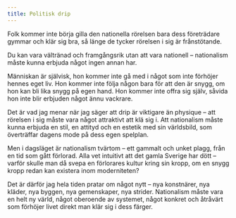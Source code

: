```yaml
---
title: Politisk drip
---
```

Folk kommer inte börja gilla den nationella rörelsen bara dess företrädare gymmar och klär sig bra, så länge de tycker rörelsen i sig är frånstötande. 

Du kan vara vältränad och framgångsrik utan att vara nationell – nationalism måste kunna erbjuda något ingen annan har.

Människan är självisk, hon kommer inte gå med i något som inte förhöjer hennes eget liv. Hon kommer inte följa någon bara för att den är snygg, om hon kan bli lika snygg på egen hand. Hon kommer inte offra sig själv, såvida hon inte blir erbjuden något ännu vackrare.

Det är vad jag menar när jag säger att drip är viktigare än physique – att rörelsen i sig måste vara något attraktivt att klä sig i. Att nationalism måste kunna erbjuda en stil, en attityd och en estetik med sin världsbild, som överträffar dagens mode på dess egen spelplan.

Men i dagsläget är nationalism tvärtom – ett gammalt och unket plagg, från en tid som gått förlorad. Alla vet intuitivt att det gamla Sverige har dött – varför skulle man då svepa en förlorares kultur kring sin kropp, om en snygg kropp redan kan existera inom moderniteten?

Det är därför jag hela tiden pratar om något nytt – nya konstnärer, nya kläder, nya byggen, nya gemenskaper, nya strider. Nationalism måste vara en helt ny värld, något oberoende av systemet, något konkret och åtråvärt som förhöjer livet direkt man klär sig i dess färger.
